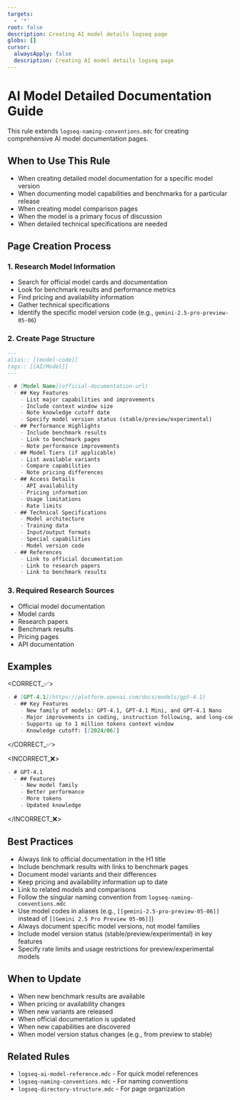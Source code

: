 ```yaml
---
targets:
  - '*'
root: false
description: Creating AI model details logseq page
globs: []
cursor:
  alwaysApply: false
  description: Creating AI model details logseq page
---
```

# AI Model Detailed Documentation Guide
This rule extends `logseq-naming-conventions.mdc` for creating comprehensive AI model documentation pages.

## When to Use This Rule
- When creating detailed model documentation for a specific model version
- When documenting model capabilities and benchmarks for a particular release
- When creating model comparison pages
- When the model is a primary focus of discussion
- When detailed technical specifications are needed

## Page Creation Process

### 1. Research Model Information
- Search for official model cards and documentation
- Look for benchmark results and performance metrics
- Find pricing and availability information
- Gather technical specifications
- Identify the specific model version code (e.g., `gemini-2.5-pro-preview-05-06`)

### 2. Create Page Structure
```markdown
---
alias:: [[model-code]]
tags:: [[AI/Model]]
---

- # [Model Name](official-documentation-url)
  - ## Key Features
    - List major capabilities and improvements
    - Include context window size
    - Note knowledge cutoff date
    - Specify model version status (stable/preview/experimental)
  - ## Performance Highlights
    - Include benchmark results
    - Link to benchmark pages
    - Note performance improvements
  - ## Model Tiers (if applicable)
    - List available variants
    - Compare capabilities
    - Note pricing differences
  - ## Access Details
    - API availability
    - Pricing information
    - Usage limitations
    - Rate limits
  - ## Technical Specifications
    - Model architecture
    - Training data
    - Input/output formats
    - Special capabilities
    - Model version code
  - ## References
    - Link to official documentation
    - Link to research papers
    - Link to benchmark results
```

### 3. Required Research Sources
- Official model documentation
- Model cards
- Research papers
- Benchmark results
- Pricing pages
- API documentation

## Examples

<CORRECT_✅>
```markdown
- # [GPT-4.1](https://platform.openai.com/docs/models/gpt-4.1)
  - ## Key Features
    - New family of models: GPT-4.1, GPT-4.1 Mini, and GPT-4.1 Nano
    - Major improvements in coding, instruction following, and long-context understanding
    - Supports up to 1 million tokens context window
    - Knowledge cutoff: [[2024/06]]
```
</CORRECT_✅>

<INCORRECT_❌>
```markdown
- # GPT-4.1
  - ## Features
    - New model family
    - Better performance
    - More tokens
    - Updated knowledge
```
</INCORRECT_❌>

## Best Practices
- Always link to official documentation in the H1 title
- Include benchmark results with links to benchmark pages
- Document model variants and their differences
- Keep pricing and availability information up to date
- Link to related models and comparisons
- Follow the singular naming convention from `logseq-naming-conventions.mdc`
- Use model codes in aliases (e.g., `[[gemini-2.5-pro-preview-05-06]]` instead of `[[Gemini 2.5 Pro Preview 05-06]]`)
- Always document specific model versions, not model families
- Include model version status (stable/preview/experimental) in key features
- Specify rate limits and usage restrictions for preview/experimental models

## When to Update
- When new benchmark results are available
- When pricing or availability changes
- When new variants are released
- When official documentation is updated
- When new capabilities are discovered
- When model version status changes (e.g., from preview to stable)

## Related Rules
- `logseq-ai-model-reference.mdc` - For quick model references
- `logseq-naming-conventions.mdc` - For naming conventions
- `logseq-directory-structure.mdc` - For page organization
